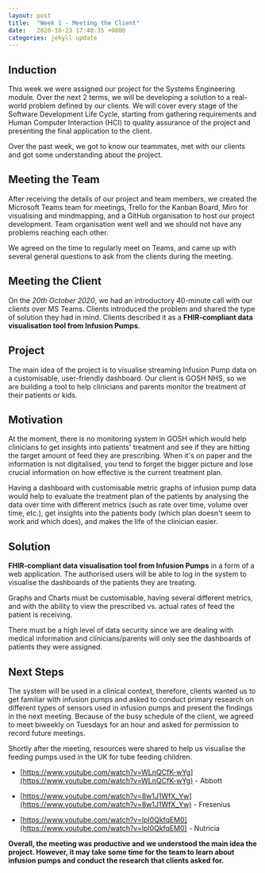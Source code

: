 ```yaml
---
layout: post
title:  "Week 1 - Meeting the Client"
date:   2020-10-23 17:40:35 +0000
categories: jekyll update
---
```



## Induction

This week we were assigned our project for the Systems Engineering module. Over the next 2 terms, we will be developing a solution to a real-world problem defined by our clients. We will cover every stage of the Software Development Life Cycle, starting from gathering requirements and Human Computer Interaction (HCI) to quality assurance of the project and presenting the final application to the client.

Over the past week, we got to know our teammates, met with our clients and got some understanding about the project.


## Meeting the Team

After receiving the details of our project and team members, we created the Microsoft Teams team for meetings, Trello for the Kanban Board, Miro for visualising and mindmapping, and a GitHub organisation to host our project development. Team organisation went well and we should not have any problems reaching each other.

We agreed on the time to regularly meet on Teams, and came up with several general questions to ask from the clients during the meeting.

## Meeting the Client

On the *20th October 2020*, we had an introductory 40-minute call with our clients over MS Teams. Clients introduced the problem and shared the type of solution they had in mind. Clients described it as a **FHIR-compliant data visualisation tool from Infusion Pumps**.

## Project

The main idea of the project is to visualise streaming Infusion Pump data on a customisable, user-friendly dashboard. Our client is GOSH NHS, so we are building a tool to help clinicians and parents monitor the treatment of their patients or kids.

## Motivation

At the moment, there is no monitoring system in GOSH which would help clinicians to get insights into patients' treatment and see if they are hitting the target amount of feed they are prescribing. When it's on paper and the information is not digitalised, you tend to forget the bigger picture and lose crucial information on how effective is the current treatment plan.

Having a dashboard with customisable metric graphs of infusion pump data would help to evaluate the treatment plan of the patients by analysing the data over time with different metrics (such as rate over time, volume over time, etc.), get insights into the patients body (which plan doesn't seem to work and which does), and makes the life of the clinician easier.   

## Solution

**FHIR-compliant data visualisation tool from Infusion Pumps** in a form of a web application. The authorised users will be able to log in the system to visualise the dashboards of the patients they are treating.

Graphs and Charts must be customisable, having several different metrics, and with the ability to view the prescribed vs. actual rates of feed the patient is receiving.

There must be a high level of data security since we are dealing with medical information and clinicians/parents will only see the dashboards of patients they were assigned. 


## Next Steps

The system will be used in a clinical context, therefore, clients wanted us to get familiar with infusion pumps and asked to conduct primary research on different types of sensors used in infusion pumps and present the findings in the next meeting. Because of the busy schedule of the client, we agreed to meet biweekly on Tuesdays for an hour and asked for permission to record future meetings.

Shortly after the meeting, resources were shared to help us visualise the feeding pumps used in the UK for tube feeding children. 

- [https://www.youtube.com/watch?v=WLnQCfK-wYg](https://www.youtube.com/watch?v=WLnQCfK-wYg) - Abbott

- [https://www.youtube.com/watch?v=8w1J1WfX_Yw](https://www.youtube.com/watch?v=8w1J1WfX_Yw) - Fresenius

- [https://www.youtube.com/watch?v=Ipl0QkfqEM0](https://www.youtube.com/watch?v=Ipl0QkfqEM0) - Nutricia


**Overall, the meeting was productive and we understood the main idea the project. However, it may take some time for the team to learn about infusion pumps and conduct the research that clients asked for.**